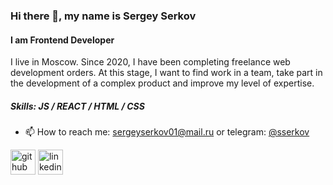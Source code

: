 ### Hi there 👋, my name is Sergey Serkov

#### I am Frontend Developer

I live in Moscow. Since 2020, I have been completing freelance web development orders. At this stage, I want to find work in a team, take part in the development of a complex product and improve my level of expertise. 

##### Skills: JS / REACT / HTML / CSS

- 📫 How to reach me: sergeyserkov01@mail.ru or telegram: [@sserkov](https://t.me/sserkov)


[<img src='https://cdn.jsdelivr.net/npm/simple-icons@3.0.1/icons/github.svg' alt='github' height='40'>](https://github.com/SergeySerkov)
[<img src='https://cdn.jsdelivr.net/npm/simple-icons@3.0.1/icons/linkedin.svg' alt='linkedin' height='40'>](www.linkedin.com/in/sserkov//)  

 
